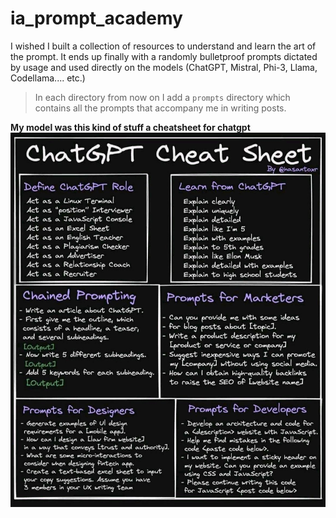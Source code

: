 # ia_prompt_academy


I wished I built a collection of resources to understand and learn the art of the prompt. It ends up finally with a randomly bulletproof prompts dictated by usage and used directly on the models (ChatGPT, Mistral, Phi-3, Llama, Codellama.... etc.)



> In each directory from now on I add a `prompts` directory which contains all the prompts that accompany me in writing posts.

**My model was this kind of stuff a cheatsheet for chatgpt**
![A model cheatsheet for chatgpt](cheat_sheet-chatgpt-v0-yi71i3dbm6ua1.jpg)
